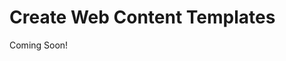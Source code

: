 # Create Web Content Templates

Coming Soon!

<!--

Note to the editor: I had to change some snippet instructions to remove the !--, #--, or -- in order to comment out the entire file. Make sure to review and ensure the snippets are correct.

#### Exercise Goals

* Create a Structure for Featured Hotels that includes four fields for test, images, and links
* Create a Template for the Featured Hotels that formats different hotel fields into two rows with two columns

</div>

#### Create a Global Snippets File in Visual Studio Code
1. **Open** _Visual Studio Code_.
2. **Go to** the _User Snippets_ menu.
	* Windows: `File → Preferences → User Snippets`
	* OSX: `Gear icon → User Snippets`
3. **Click** on _New Global Snippets file..._ in the drop-down menu.
4. **Type** _lfr-experience-management_ for the _name_.
	* The full file name will be `lfr-experience-management.code-snippets`.
5. **Press** _Enter_ to open the file.

#### Add the Snippet Content
1. **Open** the `experience-management-snippets.json` in your module exercises folder.
2. **Copy** the contents of the file.   
3. **Paste** the contents of the file in the `lfr-experience-management.code-snippets` file just created in Visual Studio Code.
	* Make sure to replace all the existing content in the file.
4. **Save** the file.

<div class="page"></div>

#### Start the Liferay-Tomcat Bundle
1. **Go to** the Tomcat server's `bin` directory:
    * Windows: _C:\liferay\bundles\liferay-dxp-[version]\tomcat-[version]\bin_ in the file manager
    * Mac/Linux: _[userhome]/liferay/bundles/liferay-dxp-[version]/tomcat-[version]/bin_ using the _Terminal_
* **Start** the Tomcat Server:
    * Windows: **Double-click** on the `startup.bat`.  
    * Mac/Linux: **Run** `./catalina.sh run` in your _Terminal_.
* **Go to** `localhost:8080` in your browser if you're not already there.
* **Sign in** to the _Livingstone Hotels & Resorts_ platform. 

#### Create a Structure with Two Text Fields, an Image, and a Link Field
1. **Go to** _`Site Administration → Content & Data → Web Content`_ in the _Menu_.
* **Click** the _Structures_ tab at the top.  
* **Click** _Add_ at the top right.
* **Type** `Featured Hotels Content` for the _Name_.  
* **Drop** a _Text_ field from the _Builder_ at the right into the editor. 
    * Click the _Back_ (<) arrow to return to the _Builder_ after adding each field. 
* **Drop** another _Text_ field under the first field.
* **Drop** an _Image_ field onto the second _Text_ field to group them. 
* **Drop** a _Link to Page_ field just below the _Image_ field to group it with the _Text_ and _Image_ fields.
    * Hover your mouse over the _Fields Group_ label to confirm that the three fields are grouped together.

<br />

#### Configure the Field Labels and Field References
1. **Click** the first _Text_ field at the top of the page.  
* **Type** `Title` as the _Label_ under the _Basic_ tab.
* **Click** the _Advanced_ tab. 
* **Type** `Title` as the _Field Reference_.
* **Click** the second _Text_ field inside the _Fields Group_.  
* **Type** `Text1` as the _Label_ under the _Basic_ tab.
* **Type** `Text1` as the _Field Reference_ under the _Advanced_ tab.
* **Click** the _Image_ field.  
* **Type** `Image1` as the _Label_ under the _Basic_ tab.
* **Type** `Image1` as the _Field Reference_ under the _Advanced_ tab.
* **Click** the _Link to Page_ field.  
* **Type** `Link1` as the _Label_ under the _Basic_ tab.
* **Type** `Link1` as the _Field Reference_ under the _Advanced_ tab.

<br />

#### Duplicate the Field Group Three More Times to Feature Four Hotels
1. **Click** the _Fields Group_ label. 
* **Click** the _Options_ (three dots) icon beside the label.
* **Click** _Duplicate_ in the drop-down menu.
* **Click** _Duplicate_ again to add a third set of fields. 
* **Click** _Duplicate_ a third time to add a fourth set of fields.
    * Make sure you have a total of four field sets with Text, Image, and Link to Page fields.

<br />

#### Label the Second Set of Fields
1. **Click** the _Copy of Text1_ field in the first _Copy of Fields Group_.
* **Type** `Text2` as the _Label_ under the _Basic_ tab.
* **Type** `Text2` as the _Field Reference_ under the _Advanced_ tab.
* **Click** the _Copy of Image1_ field.  
* **Type** `Image2` as the _Label_ under the _Basic_ tab.
* **Type** `Image2` as the _Field Reference_ under the _Advanced_ tab.
* **Click** the _Copy of Link1_ field.  
* **Type** `Link2` as the _Label_ under the _Basic_ tab.
* **Type** `Link2` as the _Field Reference_ under the _Advanced_ tab.

#### Label the Third Set of Fields
1. **Click** the _Copy of Text1_ field in the second _Copy of Fields Group_.
* **Type** `Text3` as the _Label_ under the _Basic_ tab.
* **Type** `Text3` as the _Field Reference_ under the _Advanced_ tab.
* **Click** the _Copy of Image1_ field.  
* **Type** `Image3` as the _Label_ under the _Basic_ tab.
* **Type** `Image3` as the _Field Reference_ under the _Advanced_ tab.
* **Click** the _Copy of Link1_ field.  
* **Type** `Link3` as the _Label_ under the _Basic_ tab.
* **Type** `Link3` as the _Field Reference_ under the _Advanced_ tab.

<div class="page"></div>

#### Label the Fourth Set of Fields
1. **Click** the _Copy of Text1_ field in the third _Copy of Fields Group_.
* **Type** `Text4` as the _Label_ under the _Basic_ tab.
* **Type** `Text4` as the _Field Reference_ under the _Advanced_ tab.
* **Click** the _Copy of Image1_ field.  
* **Type** `Image4` as the _Label_ under the _Basic_ tab.
* **Type** `Image4` as the _Field Reference_ under the _Advanced_ tab.
* **Click** the _Copy of Link1_ field.  
* **Type** `Link4` as the _Label_ under the _Basic_ tab.
* **Type** `Link4` as the _Field Reference_ under the _Advanced_ tab.

#### Hide the Fields Group Labels
1. **Click** the first _Fields Group_. 
* **Click** the toggle beside _Show Label_ to hide the label.
* **Click** the next _Fields Group_, the first _Copy of Fields Group_. 
* **Click** the _Show Label_ toggle to hide.
* **Click** the next _Fields Group_, the second _Copy of Fields Group_. 
* **Click** the _Show Label_ toggle to hide.
* **Click** the last _Fields Group_, the third _Copy of Fields Group_. 
* **Click** the _Show Label_ toggle to hide.
* **Click** _Save_ at the top right.

<div class="page"></div>

#### Create the Featured Hotel Content
1. **Click** on the _Web Content_ tab.
* **Click** _Add_.
* **Choose** the _Featured Hotels Content_ Structure.
* **Type** `Featured Hotels` for the _Name_ at the top.
* **Type** `Livingstone Group Hotels` for the _Title_ field.
* **Type** `Playa Azul Hotel` for the _Text1_ field.
* **Click** the _Select_ button beside the _Image1_ field.
* **Click** _Select File_.
* **Choose** the `playaazul.jpg` file from your Course Module exercise folder.
* **Click** _Add_.

#### Add More Text and Images for the Featured Hotels Content
1. **Type** `Grand Livingstone Hotel` for the _Text2_ field.
* **Click** the _Select_ button beside the _Image2_ field.
* **Click** _Select File_.
* **Choose** the `grandlivingstone.jpg` file from your Course Module exercise folder.
* **Click** _Add_.
* **Type** `The Iron Rose` for the _Text3_ field.
* **Click** the _Select_ button beside the _Image3_ field.
* **Click** _Select File_.
* **Choose** the `ironrose.jpg` file from your Course Module exercise folder.
* **Click** _Add_.

<div class="page"></div>

#### Add the Last Text and Image for the New Web Content
1. **Type** `Purple Palace Hotel` for the _Text4_ field.
* **Click** the _Select_ button beside the _Image4_ field.
* **Click** _Select File_.
* **Choose** the `purple.jpg` file from your Course Module exercise folder.
* **Click** _Add_.
* **Click** _Publish_ in the top right corner.

#### Add Content to the Livingstone Landing Page
1. **Click** _Home_ at the top of the Site Administration panel.    
* **Click** the _Edit_ icon in the top right.
* **Open** the _Fragments and Widgets_ tab in the sidebar.
* **Drag** the _Web Content Display_ widget from the _Widget_ tab to the top of the page.
* **Click** the _Options_ icon on the right of the new display.
* **Choose** _Configuration_.
* **Click** the _Select_ button in the pop-up.
* **Choose** the _Featured Hotels Content_ web content that we just created.
* **Click** _Save_.
* **Close** the pop-up.
* **Click** _Publish_.

<br />

#### Begin Creating the Featured Hotels Template
1. **Go to** your _exercise-src_ folder.
* **Open** the `featured-hotels-template.ftl` file with _Visual Studio Code_.
* **Click** to highlight the `< Insert 01-div-header-and-body snippet here >` comment.
* **Type** `lfr` and choose the `01-div-header-and-body` snippet.
    * Alternatively, you can type the following to replace the comment:

```html
<div class="card-type-asset">
    <div class="card-item-first aspect-ratio">
    </div>
    <div class="card-body">
    </div>
</div>
```

#### Add Code for the Image Header
1. **Press** _Enter_ and _Tab_ after the `<div class="card-header aspect-ratio">` line
* **Type** `lfr` and choose the `02-hotel-image` snippet.
    * Alternatively, you can type the following to replace the comment:

```html
<#if Text1.Image1.getData()?? && Text1.Image1.getData() != "">
    <a href="${Text1.Image1.getData()}">
        <img class="aspect-ratio-item-fluid" ${languageUtil.format(locale, "download-x", "Image1", false)} src="${Text1.Image1.getData()}">
    </a>
</#if>
```

#### Add Code for the Title and Link
1. **Press** _Enter_ and _Tab_ after the `<div class="card-body">` line.
* **Type** `lfr` and choose the `03-hotel-title-link` snippet.
    * Alternatively, you can Type the following to replace the comment:

```html
<h2 class="text-center">
    <a class="item-one" href="${Text1.Link1.getFriendlyUrl()}">${Text1.getData()}</a>
</h2>
```

#### Add the Second Rows and Columns
1. **Click** to highlight the `< Insert 04-top-row-second-column snippet here >` comment.
* **Type** `lfr` and choose the `04-top-row-second-column` snippet.
    * Alternatively, you can Type the following to replace the comment:

```html
<li class="card col-md-6">
    <div class="card-type-asset">
        <div class="card-item-first aspect-ratio">
            <#if Text2.Image2.getData()?? && Text2.Image2.getData() != "">
                <a href="${Text2.Image2.getData()}">
                    <img class="aspect-ratio-item-fluid" ${languageUtil.format(locale, "download-x", "Image2", false)} src="${Text2.Image2.getData()}">
                </a>
            </#if>
        </div>
        <div class="card-body">
            <h2 class="text-center">
                <a class="item-one" href="${Text2.Link2.getFriendlyUrl()}">${Text2.getData()}</a>
            </h2>
        </div>
    </div>
</li>
```

#### Add the Final Rows and Columns
1. **Click** to highlight the `< Insert 05-second-row snippet here >` comment.
* **Type** `lfr` and choose the `05-second-row` snippet and _Save_ the file.
    * Alternatively, you can Type the following to replace the comment:

```html
<ul class="list-unstyled row">
    <li class="card col-md-6">
        <div class="card-type-asset">
            <div class="card-item-first aspect-ratio">
                <#if Text3.Image3.getData()?? && Text3.Image3.getData() != "">
                    <a href="${Text3.Image3.getData()}">
                        <img class="aspect-ratio-item-fluid" ${languageUtil.format(locale, "download-x", "Image3", false)} src="${Text3.Image3.getData()}">
                    </a>
                </#if>
            </div>
            <div class="card-body">
                <h2 class="text-center">
                    <a class="item-one" href="${Text3.Link3.getFriendlyUrl()}">${Text3.getData()}</a>
                </h2>
            </div>
        </div>
    </li>
    <li class="card col-md-6">
        <div class="card-type-asset">
            <div class="card-item-first aspect-ratio">
                <#if Text4.Image4.getData()?? && Text4.Image4.getData() != "">
                    <a href="${Text4.Image4.getData()}">
                        <img class="aspect-ratio-item-fluid" ${languageUtil.format(locale, "download-x", "Image4", false)} src="${Text4.Image4.getData()}">
                    </a>
                </#if>
            </div>
            <div class="card-body">
                <h2 class="text-center">
                    <a class="item-one" href="${Text4.Link4.getFriendlyUrl()}">${Text4.getData()}</a>
                </h2>
            </div>
        </div>
    </li>
</ul>
```

<div class="page"></div>

#### Add the Template to the Platform and Include the Title Data
1. **Go to** the _Livingstone Hotels & Resorts_ site in the browser.
  * Make sure you're logged in.  
* **Go to** _`Site Administration → Content & Data → Web Content`_ in the _Menu_.  
* **Click** the _Templates_ tab in the top menu.
* **Click** the _Add_ at the top right.
* **Type** `Featured Hotels Template` as the Title at the top of the page.
* **Click** _Select Structure_ under the _Structure_ field in the _Properties_ menu.
* **Choose** the `Featured Hotels Content` Structure.
* **Copy** the code from our new _featured-hotels-template.ftl_ template.
* **Paste** it into the Template editor, replacing the default text.
* **Click** to highlight `< Insert title data here >` at the very top of the code.
* **Click** the _Title_ field in the _Fields_ section to the left.
* **Click** _Save_.

#### Select the Template and View the Content
1. **Go to** the _Web Content_ tab.
* **Click** the _Featured Hotels Content_.
* **Click** _Select_ under the _Default Template_ field in the right column.
* **Choose** the `Featured Hotels Template`.
    * Click _OK_ if the browser pop-up requests access.
* **Click** _Publish_ at the top right.
* **Click** _Home_ in Site Administration to view the content.

<br />

---

#### Bonus Exercises
1. Update the Featured Hotels Template to your liking.
2. Create a Structure for a Press Release with the following:
    * Headline
    * Date of Publication
    * Logo
    * Content
3. Create a Template for the Press Release using the built-in editor.

-->